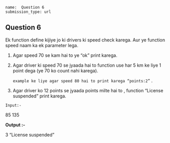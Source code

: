 ```ngMeta
name:  Question 6
submission_type: url
```
## Question 6

Ek function define kijiye jo ki drivers ki speed check karega. Aur ye function speed naam ka ek parameter lega.

1. Agar speed 70 se kam hai to ye “ok” print karega.

2. Agar driver ki speed 70 se jyaada hai to function use har 5 km ke liye 1 point dega (ye 70 ko count nahi karega).

   `example ke liye agar speed 80 hai to print karega “points:2”` .

3. Agar driver ko 12 points se jyaada points milte hai to , function  “License suspended” print karega.


`Input:-` 


85
135
 
**Output :-**

3
“License suspended”





